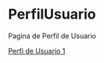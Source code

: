 # PerfilUsuario
 Pagina de Perfil de Usuario

<a href="https://vitorvalentimsilva.github.io/PerfilUsuario/profile.html" target="_blank">Perfi de Usuario 1</a>

